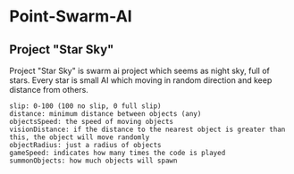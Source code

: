 # Point-Swarm-AI

## Project "Star Sky"

Project "Star Sky" is swarm ai project which seems as night sky, full of stars. Every star is small AI which moving in random direction and keep distance from others.


	slip: 0-100 (100 no slip, 0 full slip)
	distance: minimum distance between objects (any)
	objectsSpeed: the speed of moving objects
	visionDistance: if the distance to the nearest object is greater than this, the object will move randomly
	objectRadius: just a radius of objects
	gameSpeed: indicates how many times the code is played
	summonObjects: how much objects will spawn
